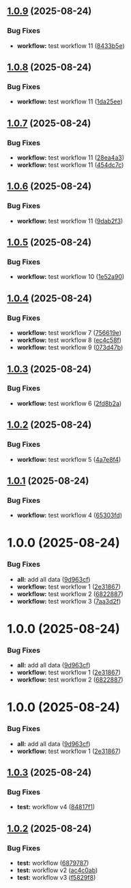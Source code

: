 ## [1.0.9](https://github.com/jpradoar/argocd-badges-api/compare/v1.0.8...v1.0.9) (2025-08-24)


### Bug Fixes

* **workflow:** test workflow 11 ([8433b5e](https://github.com/jpradoar/argocd-badges-api/commit/8433b5e05864ee1a6148035ee27936db844645ff))

## [1.0.8](https://github.com/jpradoar/argocd-badges-api/compare/v1.0.7...v1.0.8) (2025-08-24)


### Bug Fixes

* **workflow:** test workflow 11 ([1da25ee](https://github.com/jpradoar/argocd-badges-api/commit/1da25ee235ac35ff3a4e9caf257ec618bf6d04be))

## [1.0.7](https://github.com/jpradoar/argocd-badges-api/compare/v1.0.6...v1.0.7) (2025-08-24)


### Bug Fixes

* **workflow:** test workflow 11 ([28ea4a3](https://github.com/jpradoar/argocd-badges-api/commit/28ea4a347d37f14c8650663933c910b29a37f91b))
* **workflow:** test workflow 11 ([454dc7c](https://github.com/jpradoar/argocd-badges-api/commit/454dc7c4e205fac29f79b3df144bd8f0cf4a7fe9))

## [1.0.6](https://github.com/jpradoar/argocd-badges-api/compare/v1.0.5...v1.0.6) (2025-08-24)


### Bug Fixes

* **workflow:** test workflow 11 ([9dab2f3](https://github.com/jpradoar/argocd-badges-api/commit/9dab2f3b8a35930db41bef95ceb7f808a311065b))

## [1.0.5](https://github.com/jpradoar/argocd-badges-api/compare/v1.0.4...v1.0.5) (2025-08-24)


### Bug Fixes

* **workflow:** test workflow 10 ([1e52a90](https://github.com/jpradoar/argocd-badges-api/commit/1e52a908cdd2bbc5d2e50507982515c41dcf6244))

## [1.0.4](https://github.com/jpradoar/argocd-badges-api/compare/v1.0.3...v1.0.4) (2025-08-24)


### Bug Fixes

* **workflow:** test workflow 7 ([756619e](https://github.com/jpradoar/argocd-badges-api/commit/756619ebac81bad000475a46cf6a85bdbd793345))
* **workflow:** test workflow 8 ([ec4c58f](https://github.com/jpradoar/argocd-badges-api/commit/ec4c58fa3f72950a10e459b5a41234778f0584f7))
* **workflow:** test workflow 9 ([073d47b](https://github.com/jpradoar/argocd-badges-api/commit/073d47b79fa5fc1f23bd0960cd82d49390788ee4))

## [1.0.3](https://github.com/jpradoar/argocd-badges-api/compare/v1.0.2...v1.0.3) (2025-08-24)


### Bug Fixes

* **workflow:** test workflow 6 ([2fd8b2a](https://github.com/jpradoar/argocd-badges-api/commit/2fd8b2aea59e72012c4b11c51406f249487ad216))

## [1.0.2](https://github.com/jpradoar/argocd-badges-api/compare/v1.0.1...v1.0.2) (2025-08-24)


### Bug Fixes

* **workflow:** test workflow 5 ([4a7e8f4](https://github.com/jpradoar/argocd-badges-api/commit/4a7e8f4e7aaa7c3fb1b62ee30ab16926b047b4c6))

## [1.0.1](https://github.com/jpradoar/argocd-badges-api/compare/v1.0.0...v1.0.1) (2025-08-24)


### Bug Fixes

* **workflow:** test workflow 4 ([65303fd](https://github.com/jpradoar/argocd-badges-api/commit/65303fdb1e99e4029c5dff0566e5e568e00f511b))

# 1.0.0 (2025-08-24)


### Bug Fixes

* **all:** add all data ([9d963cf](https://github.com/jpradoar/argocd-badges-api/commit/9d963cf9b3bf7e26c9749af2066359c7b736c9d3))
* **workflow:** test workflow 1 ([2e31867](https://github.com/jpradoar/argocd-badges-api/commit/2e3186785c32449b21b5500474ead7fc23f1be60))
* **workflow:** test workflow 2 ([6822887](https://github.com/jpradoar/argocd-badges-api/commit/682288758765e2887e5697791d14727402ecee74))
* **workflow:** test workflow 3 ([7aa3d2f](https://github.com/jpradoar/argocd-badges-api/commit/7aa3d2f6028a9806a0dfb10c3513aa357583f182))

# 1.0.0 (2025-08-24)


### Bug Fixes

* **all:** add all data ([9d963cf](https://github.com/jpradoar/argocd-badges-api/commit/9d963cf9b3bf7e26c9749af2066359c7b736c9d3))
* **workflow:** test workflow 1 ([2e31867](https://github.com/jpradoar/argocd-badges-api/commit/2e3186785c32449b21b5500474ead7fc23f1be60))
* **workflow:** test workflow 2 ([6822887](https://github.com/jpradoar/argocd-badges-api/commit/682288758765e2887e5697791d14727402ecee74))

# 1.0.0 (2025-08-24)


### Bug Fixes

* **all:** add all data ([9d963cf](https://github.com/jpradoar/argocd-badges-api/commit/9d963cf9b3bf7e26c9749af2066359c7b736c9d3))
* **workflow:** test workflow 1 ([2e31867](https://github.com/jpradoar/argocd-badges-api/commit/2e3186785c32449b21b5500474ead7fc23f1be60))

## [1.0.3](https://github.com/jpradoar/argocd-badges-api/compare/v1.0.2...v1.0.3) (2025-08-24)


### Bug Fixes

* **test:** workflow v4 ([84817f1](https://github.com/jpradoar/argocd-badges-api/commit/84817f1908aa9d89eca05dc384991eaa2f0dd27e))

## [1.0.2](https://github.com/jpradoar/argocd-badges-api/compare/v1.0.1...v1.0.2) (2025-08-24)


### Bug Fixes

* **test:** workflow ([6879787](https://github.com/jpradoar/argocd-badges-api/commit/6879787a7f5585d96add7f5c76cdc69243761be9))
* **test:** workflow v2 ([ac4c0ab](https://github.com/jpradoar/argocd-badges-api/commit/ac4c0ab29b1901029476f4bbe51afd34e74ed5b8))
* **test:** workflow v3 ([f5829f8](https://github.com/jpradoar/argocd-badges-api/commit/f5829f8ead5a4d4d91325742873757bdd58af892))

